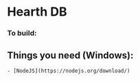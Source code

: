 Hearth DB
===

### To build:

Things you need (Windows):
   ---
    - [NodeJS](https://nodejs.org/download/)
